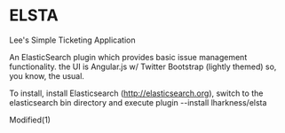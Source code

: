 ELSTA
=====

Lee's Simple Ticketing Application

An ElasticSearch plugin which provides basic issue management functionality.  the UI is Angular.js w/ Twitter Bootstrap (lightly themed) so, you know, the usual.

To install, install Elasticsearch (http://elasticsearch.org), switch to the elasticsearch bin directory and execute plugin --install lharkness/elsta

Modified(1)
